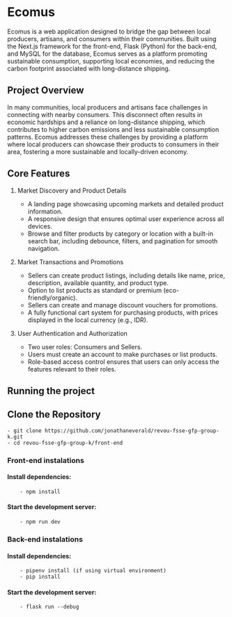 # Ecomus

Ecomus is a web application designed to bridge the gap between local producers, artisans, and consumers within their communities. Built using the Next.js framework for the front-end, Flask (Python) for the back-end, and MySQL for the database, Ecomus serves as a platform promoting sustainable consumption, supporting local economies, and reducing the carbon footprint associated with long-distance shipping.

## Project Overview

In many communities, local producers and artisans face challenges in connecting with nearby consumers. This disconnect often results in economic hardships and a reliance on long-distance shipping, which contributes to higher carbon emissions and less sustainable consumption patterns. Ecomus addresses these challenges by providing a platform where local producers can showcase their products to consumers in their area, fostering a more sustainable and locally-driven economy.

## Core Features

1. Market Discovery and Product Details

   - A landing page showcasing upcoming markets and detailed product information.
   - A responsive design that ensures optimal user experience across all devices.
   - Browse and filter products by category or location with a built-in search bar, including debounce, filters, and pagination for smooth navigation.

2. Market Transactions and Promotions

   - Sellers can create product listings, including details like name, price, description, available quantity, and product type.
   - Option to list products as standard or premium (eco-friendly/organic).
   - Sellers can create and manage discount vouchers for promotions.
   - A fully functional cart system for purchasing products, with prices displayed in the local currency (e.g., IDR).

3. User Authentication and Authorization

   - Two user roles: Consumers and Sellers.
   - Users must create an account to make purchases or list products.
   - Role-based access control ensures that users can only access the features relevant to their roles.

## Running the project

## Clone the Repository

    - git clone https://github.com/jonathaneverald/revou-fsse-gfp-group-k.git
    - cd revou-fsse-gfp-group-k/front-end

### Front-end instalations

#### Install dependencies:

        - npm install

#### Start the development server:

        - npm run dev

### Back-end instalations

#### Install dependencies:

        - pipenv install (if using virtual environment)
        - pip install

#### Start the development server:

        - flask run --debug
